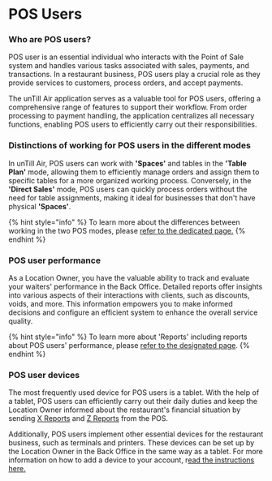 # POS Users

### Who are POS users?

POS user is an essential individual who interacts with the Point of Sale system and handles various tasks associated with sales, payments, and transactions. In a restaurant business, POS users play a crucial role as they provide services to customers, process orders, and accept payments.&#x20;

The unTill Air application serves as a valuable tool for POS users, offering a comprehensive range of features to support their workflow. From order processing to payment handling, the application centralizes all necessary functions, enabling POS users to efficiently carry out their responsibilities.

### Distinctions of working for POS users in the different modes

In unTill Air, POS users can work with **'Spaces'** and tables in the **'Table Plan'** mode, allowing them to efficiently manage orders and assign them to specific tables for a more organized working process. Conversely, in the **'Direct Sales'** mode, POS users can quickly process orders without the need for table assignments, making it ideal for businesses that don't have physical **'Spaces'**.

{% hint style="info" %}
To learn more about the differences between working in the two POS modes, please [refer to the dedicated page.](../sales-modes/)
{% endhint %}

### POS user performance

As a Location Owner, you have the valuable ability to track and evaluate your waiters' performance in the Back Office. Detailed reports offer insights into various aspects of their interactions with clients, such as discounts, voids, and more. This information empowers you to make informed decisions and configure an efficient system to enhance the overall service quality.&#x20;

{% hint style="info" %}
To learn more about 'Reports' including reports about POS users' performance, please [refer to the designated page](../../reports/waiters-reports.md).&#x20;
{% endhint %}

### POS user devices

The most frequently used device for POS users is a tablet. With the help of a tablet, POS users can efficiently carry out their daily duties and keep the Location Owner informed about the restaurant's financial situation by sending [X Reports](../../reports/x-reports.md) and [Z Reports](../../reports/z-reports.md) from the POS.

Additionally, POS users implement other essential devices for the restaurant business, such as terminals and printers. These devices can be set up by the Location Owner in the Back Office in the same way as a tablet. For more information on how to add a device to your account, r[ead the instructions here.](../../general/equipment/add-a-device.md)&#x20;
